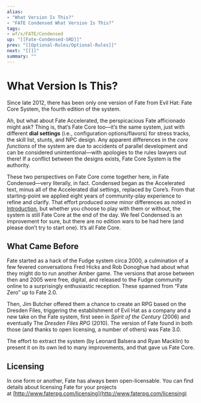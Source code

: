 ```yaml
---
alias:
- "What Version Is This?"
- "FATE Condensed What Version Is This?"
tags:
- wf/s/FATE/Condensed
up: "[[Fate-Condensed-SRD]]"
prev: "[[Optional-Rules/Optional-Rules]]"
next: "[[]]"
summary: ""
---
```

# What Version Is This?

Since late 2012, there has been only one version of Fate from Evil Hat: Fate Core System, the fourth edition of the system.

Ah, but what about Fate Accelerated, the perspicacious Fate afficionado might ask? Thing is, that’s Fate Core too—it’s the same system, just with different **dial settings** (i.e., configuration options/flavors) for stress tracks, the skill list, stunts, and NPC design. Any apparent differences in the _core functions_ of the system are due to accidents of parallel development and can be considered unintentional—with apologies to the rules lawyers out there! If a conflict between the designs exists, Fate Core System is the authority.

These two perspectives on Fate Core come together here, in Fate Condensed—very literally, in fact. Condensed began as the Accelerated text, minus all of the Accelerated dial settings, replaced by Core’s. From that starting-point we applied eight years of community-play experience to refine and clarify. That effort produced _some_ minor differences as noted in [Introduction](../Introduction/Introduction.md), but whether you choose to play with them or without, the system is still Fate Core at the end of the day. We feel Condensed is an improvement for sure, but there are no edition wars to be had here (and please don’t try to start one). It’s all Fate Core.

## What Came Before

Fate started as a hack of the Fudge system circa 2000, a culmination of a few fevered conversations Fred Hicks and Rob Donoghue had about what they might do to run another Amber game. The versions that arose between then and 2005 were free, digital, and released to the Fudge community online to a surprisingly enthusiastic reception. These spanned from “Fate Zero” up to Fate 2.0.

Then, Jim Butcher offered them a chance to create an RPG based on the Dresden Files, triggering the establishment of Evil Hat as a company and a new take on the Fate system, first seen in _Spirit of the Century_ (2006) and eventually The _Dresden Files RPG_ (2010). The version of Fate found in both those (and thanks to open licensing, a number of others) was Fate 3.0.

The effort to extract the system (by Leonard Balsera and Ryan Macklin) to present it on its own led to many improvements, and that gave us Fate Core.

## Licensing

In one form or another, Fate has always been open-licensable. You can find details about licensing Fate for your projects at [http://www.faterpg.com/licensing](http://www.faterpg.com/licensing)